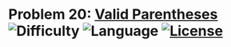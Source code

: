 # Problem 20: [Valid Parentheses](https://leetcode.com/problems/valid-parentheses/) ![Difficulty](https://img.shields.io/badge/Difficulty-Easy-brightgreen.svg) ![Language](https://img.shields.io/badge/Language-C++%2011-yellow.svg) [![License](https://img.shields.io/badge/License-MIT-blue.svg)](../LICENSE)
